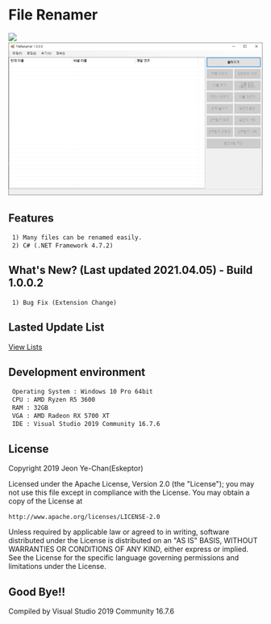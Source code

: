 # File Renamer
[![](https://img.shields.io/badge/license-Apache%202-blue.svg)](http://www.apache.org/licenses/LICENSE-2.0)
![homepage](./Preview/Shot1.PNG)
## Features
```
 1) Many files can be renamed easily.
 2) C# (.NET Framework 4.7.2)
```
## What's New? (Last updated 2021.04.05) - Build 1.0.0.2
```
 1) Bug Fix (Extension Change)
```
## Lasted Update List
[View Lists](./UPDATE.md)

## Development environment
```
 Operating System : Windows 10 Pro 64bit
 CPU : AMD Ryzen R5 3600
 RAM : 32GB
 VGA : AMD Radeon RX 5700 XT
 IDE : Visual Studio 2019 Community 16.7.6
```

## License
Copyright 2019 Jeon Ye-Chan(Eskeptor)

Licensed under the Apache License, Version 2.0 (the "License");
you may not use this file except in compliance with the License.
You may obtain a copy of the License at
```
http://www.apache.org/licenses/LICENSE-2.0
```
Unless required by applicable law or agreed to in writing, software
distributed under the License is distributed on an "AS IS" BASIS,
WITHOUT WARRANTIES OR CONDITIONS OF ANY KIND, either express or implied.
See the License for the specific language governing permissions and
limitations under the License.
## Good Bye!!
Compiled by Visual Studio 2019 Community 16.7.6